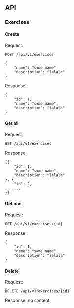 ## API

### Exercises

#### Create

Request:
```
POST /api/v1/exercises

{
    "name": "some name",
    "description": "lalala"
}
```

Response:
```
{
    "id": 1,
    "name": "some name",
    "description": "lalala"
}
```

#### Get all

Request:
```
GET /api/v1/exercises
```

Response:
```
[{
    "id": 1,
    "name": "some name",
    "description": "lalala"
}, {
    "id": 2,
    ...
}]
```

#### Get one

Request:
```
GET /api/v1/exercises/{id}
```

Response:
```
{
    "id": 1,
    "name": "some name",
    "description": "lalala"
}
```

#### Delete

Request:
```
DELETE /api/v1/exercises/{id}
```

Response: no content
